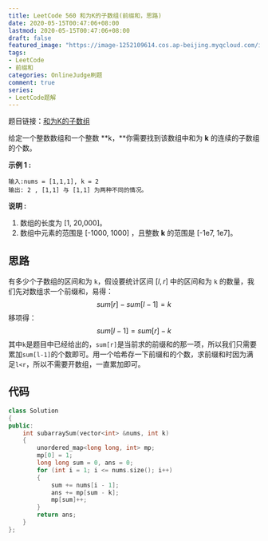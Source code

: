 ```yaml
---
title: LeetCode 560 和为K的子数组(前缀和，思路)
date: 2020-05-15T00:47:06+08:00
lastmod: 2020-05-15T00:47:06+08:00
draft: false
featured_image: "https://image-1252109614.cos.ap-beijing.myqcloud.com/img/20210508221015.png"
tags:
- LeetCode
- 前缀和
categories: OnlineJudge刷题
comment: true
series:
- LeetCode题解
---
```


题目链接：[和为K的子数组](https://leetcode-cn.com/problems/subarray-sum-equals-k/)

给定一个整数数组和一个整数 **k，**你需要找到该数组中和为 **k** 的连续的子数组的个数。

**示例 1 :**

```
输入:nums = [1,1,1], k = 2
输出: 2 , [1,1] 与 [1,1] 为两种不同的情况。
```

**说明 :**

1. 数组的长度为 [1, 20,000]。
2. 数组中元素的范围是 [-1000, 1000] ，且整数 **k** 的范围是 [-1e7, 1e7]。

## 思路

有多少个子数组的区间和为 `k`，假设要统计区间 $[l,r]$ 中的区间和为 `k` 的数量，我们先对数组求一个前缀和，易得：
$$sum[r]-sum[l-1]=k$$
移项得：
$$sum[l-1]=sum[r]-k$$
其中`k`是题目中已经给出的，`sum[r]`是当前求的前缀和的那一项，所以我们只需要累加`sum[l-1]`的个数即可。用一个哈希存一下前缀和的个数，求前缀和时因为满足`l<r`，所以不需要开数组，一直累加即可。

## 代码

```cpp
class Solution
{
public:
    int subarraySum(vector<int> &nums, int k)
    {
        unordered_map<long long, int> mp;
        mp[0] = 1;
        long long sum = 0, ans = 0;
        for (int i = 1; i <= nums.size(); i++)
        {
            sum += nums[i - 1];
            ans += mp[sum - k];
            mp[sum]++;
        }
        return ans;
    }
};
```

